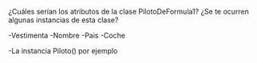 ¿Cuáles serían los atributos de la clase PilotoDeFormula1? ¿Se te ocurren algunas instancias de esta clase?

-Vestimenta
-Nombre
-Pais
-Coche

-La instancia Piloto() por ejemplo
